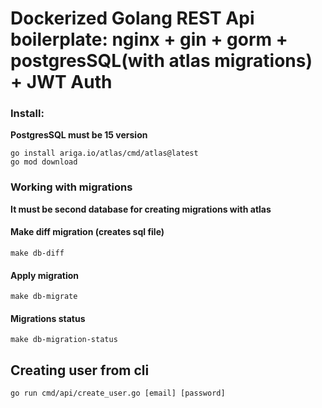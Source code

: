 # Dockerized Golang REST Api boilerplate: nginx + gin + gorm + postgresSQL(with atlas migrations) + JWT Auth  

### Install:
**PostgresSQL must be 15 version**

````
go install ariga.io/atlas/cmd/atlas@latest
go mod download
````

### Working with migrations
**It must be second database for creating migrations with atlas**
#### Make diff migration (creates sql file)
````
make db-diff
````
#### Apply migration
````
make db-migrate
````
#### Migrations status
````
make db-migration-status
````

## Creating user from cli
````
go run cmd/api/create_user.go [email] [password]
````